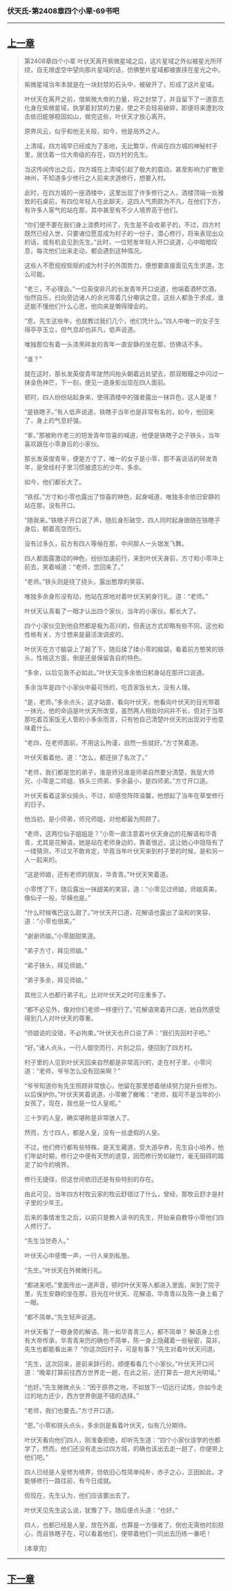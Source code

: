 ### 伏天氏-第2408章四个小辈-69书吧

--------
[上一章](./7479fde3be0d29521a7ca8589ee1c6ae.md)
--------


>
>
>
>第2408章四个小辈
>叶伏天离开紫微星域之后，这片星域之外似被星光所环绕，自无垠虚空中望向那片星域的话，仿佛整片星域都被裹挟在星光之中。
>
>紫微星域当年本就是在一块封禁的石头中，被破开了，形成了这片星域。
>
>叶伏天在离开之前，借紫微大帝的力量，将之封禁了，并且留下了一道意志化身在紫微星域，执掌着封禁的力量，使之不会轻易破碎，即便将来遭到攻击依旧能够稳固如山，做完这些，叶伏天才放心离开。
>
>原界风云，似乎和他无关般，如今，他是局外之人。
>
>上清域，四方城早已经成为了圣地，无比繁华，传闻在四方城的神秘村子里，居住着一位大帝级的存在，四方村的先生。
>
>当这传闻传出之后，四方城在上清域引起了极大的震动，甚至影响力扩散至神州，不知道多少修行之人前来求道修行，想要入村。
>
>此时，在四方城的一座酒楼中，这里出现了许多修行之人，酒楼顶端一处雅致的石桌前，有四位年轻人在此聊天，这四人气质颇为不凡，在他们下方，有许多人客气的站在那，其中甚至有不少人境界高于他们。
>
>“你们便不要在我们身上浪费时间了，先生是不会收弟子的，不过，四方村既然已经入世，只要诸位愿意成为村子的一份子，潜心修行，将来表现出众的话，或有机会见到先生。”此时，一位短发年轻人开口说道，心中暗暗叹息，每次他们出来走动，都会遇到这种情况。
>
>这些人不愿规规矩矩的成为村子的外围势力，便想要直接面见先生求道，怎么可能。
>
>“老三，不必理会。”一位英俊非凡的长发青年开口说道，他端着酒杯饮酒，怡然自乐，扫向旁边诸人的余光带着几分嘲讽之意，这些人都急于求成，谁还能不懂他们什么心思，他向来是懒得理会的。
>
>“恩，先生这些年，也就教过我们几个，他们凭什么。”四人中唯一的女子生得亭亭玉立，但气息却也非凡，低声说道。
>
>唯独那位有着一头漆黑碎发的青年一直安静的坐在那，仿佛话不多。
>
>“谁？”
>
>就在这时，那长发英俊青年陡然间抬头朝着远处望去，那双眼瞳之中闪过一抹金色神芒，下一刻，便见一道身影出现在四人面前。
>
>顿时，四人纷纷站起身来，使得酒楼中的强者露出一抹异色，这人是谁？
>
>“是铁瞎子。”有人低声说道，铁瞎子当年也是非常有名的，如今，他回来了，身上的气息好强。
>
>“爹。”那被称作老三的短发青年惊喜的喊道，他便是铁瞎子之子铁头，当年喜欢跟在小零身后的小家伙。
>
>那长发英俊青年，便是方寸了，唯一的女子是小零，那不喜说话的碎发青年，是曾经村子里习惯被遗忘的少年，多余。
>
>如今，他们都长大了。
>
>“铁叔。”方寸和小零也露出了惊喜的神色，起身喊道，唯独多余依旧安静的站在那，没有开口。
>
>“随我来。”铁瞎子开口说了声，随后身形破空，四人同时起身跟随在铁瞎子身后，朝着高空而行。
>
>没有过多久，前方有四人等候在那，中间那人一头银发飞舞。
>
>四人都面露激动的神色，纷纷加速前行，来到叶伏天身前，方寸和小零冲上前去，笑着喊道：“老师，您回来了。”
>
>“老师。”铁头则是挠了挠头，露出憨厚的笑容。
>
>唯独多余身形没有动，他站在原地对着叶伏天躬身行礼，道：“老师。”
>
>叶伏天认真看了一眼才认出四个家伙，当年的小家伙，都长大了。
>
>四个小家伙见到他自然都是极为高兴的，但表达方式却略有些不同，这也和性格有关，方寸想来是最活泼调皮的。
>
>叶伏天在方寸脑袋上了敲了下，随后揉了揉小零的脑袋，看着前方憨笑的铁头，性格这方面，倒是还是保留各自的特色。
>
>“多余，以后见我不必如此。”叶伏天见多余依旧躬身站在那开口说道。
>
>多余当年是四个小家伙中最可怜的，吃百家饭长大，没有人理。
>
>“是，老师。”多余点头，这才站直，看向叶伏天，他看向叶伏天的目光带着一抹光，他的命运是叶伏天所改变，虽然两人相处时间并不长，但对于当年那吃着百家饭无人管的小多余而言，只有他自己清楚叶伏天的出现对于他意味着什么。
>
>“老四，在老师面前，不用这么拘谨，自然一些就好。”方寸笑着道。
>
>叶伏天看着他，道：“怎么，都还排了名次了。”
>
>“老师，我们都是您的弟子，谁是师兄谁是师弟自然要分清楚，我是大师兄、小零是二师姐、铁头三师弟、多余最小，是四师弟。”方寸开口道。
>
>叶伏天看着这家伙摇头，不过，却感觉阵阵温馨，他想起了当年在草堂修行的日子。
>
>他当初，是小师弟，师兄师姐，对他都最为照顾了。
>
>“老师，这两位仙子姐姐是？”小零一直注意着叶伏天身边的花解语和华青青，尤其是花解语，她是站在老师身边的，靠着很近，这让她心中隐隐有了一缕猜测，不过又不敢肯定，毕竟当年叶伏天来到村子里的时候，是和另一人一起来的。
>
>“这是师娘，还有老师的朋友，华青青。”叶伏天笑着道。
>
>小零愣了下，随后露出一抹甜美的笑容，道：“小零见过师娘，师娘真美，像仙子一般，华姨也是。”
>
>“什么时候嘴巴这么甜了。”叶伏天开口道，花解语也露出了温和的笑容，道：“小零也很美。”
>
>“谢谢师娘。”小零甜甜笑道。
>
>“弟子方寸，拜见师娘。”
>
>“弟子铁头，拜见师娘。”
>
>“弟子多余，拜见师娘。”
>
>其他三人也都行弟子礼，比对叶伏天之时可庄重多了。
>
>“都不必见外，像对你们老师一样便行了。”花解语笑着开口道，她自然感受得到几人对叶伏天的尊重。
>
>“师娘说的没错，不必拘束。”叶伏天也开口说了声：“我们先回村子吧。”
>
>“好。”诸人点头，一行人御空而行，片刻之后，便回到了四方村。
>
>村子里的人见到叶伏天回来自然都是非常高兴的，走在村子里，小零问道：“老师，爷爷怎么没有回来啊？”
>
>“爷爷知道你有先生照顾非常放心，他留在那里想着继续努力提升些修为，以后保护你。”叶伏天笑着说道，小零撇了撇嘴：“老师，我可不是当年的小女孩了，现在，我也是一位人皇呢。”
>
>三十岁的人皇，确实堪称是非常骇人了。
>
>然而，方寸四人，都是人皇，没有一丝虚假的人皇。
>
>不过，他们修行都有些特殊，是天生藏道，受大道孕养，先生自小培养，他们年幼时期，修行之中便有天然的道意，因而修行势如破竹，毫无阻碍的踏足了如今的境界。
>
>修行无捷径，但这世间依旧还是有些特别的存在。
>
>由此可见，当年四方村牧云家的牧云舒错过了什么，曾经，那牧云舒才是村子里的少年王。
>
>后来的事情发生之后，以前只是教人读书的先生，开始亲自教导小零他们四人修行了。
>
>“先生当世奇人。”
>
>叶伏天心中感慨一声，一行人来到私塾。
>
>“先生。”叶伏天在外微微行礼。
>
>“都进来吧。”里面传出一道声音，顿时叶伏天等人都进入里面，来到了院子里，先生安静的坐在那，目光在叶伏天、花解语、华青青以及陈一身上看了一眼。
>
>“都不简单。”先生轻声说道。
>
>叶伏天看了一眼身旁的解语、陈一和华青青三人，都不简单？
>解语身上也有大帝传承，华青青来历的确也不简单，陈一身上隐藏着一些秘密，莫非，先生也都能看出来？
>“你这次回村子，可是有事？”先生对着叶伏天问道。
>
>“先生，这次回来，是前来辞行的，顺便看看几个小家伙。”叶伏天开口问道：“晚辈打算前往西方世界走一趟，在此之前，还打算去一趟大光明域。”
>
>“也好。”先生微微点头：“困于原界之地，不如放下一切远行试炼，你如今走过的地方还少，西方世界倒是不错的选择。”
>
>“老师，我们也要去。”方寸开口道。
>
>“恩。”小零和铁头点头，多余则是看着叶伏天，似有几分期待。
>
>叶伏天看向他们四人，刚准备拒绝，却听先生道：“四个小家伙该学的也都学了，然而，他们还没有走出过四方城，的确也该出去走一趟了，你便带上他们吧。”
>
>四人已经是人皇修为境界，但依旧心性简单纯朴，赤子之心，正因如此，才能够修行一路往前，有今日成就。
>
>但现在，先生认为，他们应该要出去了。
>
>叶伏天见先生这么说，犹豫了下，随后便点头道：“也好。”
>
>四人，也都已经是人皇，放在外面，也算是一方强者了，倒也无需他时刻担心，而且铁瞎子在，可以看着他们，便带着他们一同出去历练一番吧！
>
>(本章完)
>
>

--------
[下一章](./dba4ff83f3dc98b20c9191997c821baf.md)
--------
